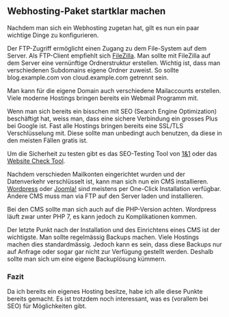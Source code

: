 ## Webhosting-Paket startklar machen
Nachdem man sich ein Webhosting zugetan hat, gilt es nun ein paar wichtige Dinge zu konfigurieren.


Der FTP-Zugriff ermöglicht einen Zugang zu dem File-System auf dem Server. Als FTP-Client empfiehlt sich [FileZilla](https://filezilla-project.org/). Man sollte mit FileZilla auf dem Server eine vernünftige Ordnerstruktur erstellen. Wichtig ist, dass man verschiedenen Subdomains eigene Ordner zuweist. So sollte blog.example.com von cloud.example.com getrennt sein.





Man kann für die eigene Domain auch verschiedene Mailaccounts erstellen. Viele moderne Hostings bringen bereits ein Webmail Programm mit.





Wenn man sich bereits ein bisschen mit SEO (Search Engine Optimization) beschäftigt hat, weiss man, dass eine sichere Verbindung ein grosses Plus bei Google ist. Fast alle Hostings bringen bereits eine SSL/TLS Verschlüsselung mit. Diese sollte man unbedingt auch benutzen, da diese in den meisten Fällen gratis ist.


Um die Sicherheit zu testen gibt es das SEO-Testing Tool von [1&1](https://hosting.1und1.de/google-website-ranking-verbessern) oder das [Website Check Tool](https://hosting.1und1.de/website-check).





Nachdem verschieden Mailkonten eingerichtet wurden und der Datenverkehr verschlüsselt ist, kann man sich nun ein CMS installieren. [Wordpress](https://de.wordpress.com/) oder [Joomla!](https://www.joomla.ch/) sind meistens per One-Click Installation verfügbar. Andere CMS muss man via FTP auf den Server laden und installieren.


Bei den CMS sollte man sich auch auf die PHP-Version achten. Wordpress läuft zwar unter PHP 7, es kann jedoch zu Komplikationen kommen.





Der letzte Punkt nach der Installation und des Einrichtens eines CMS ist der wichtigste. Man sollte regelmässig Backups machen. Viele Hostings machen dies standardmässig. Jedoch kann es sein, dass diese Backups nur auf Anfrage oder sogar gar nicht zur Verfügung gestellt werden. Deshalb sollte man sich um eine eigene Backuplösung kümmern.





### Fazit
Da ich bereits ein eigenes Hosting besitze, habe ich alle diese Punkte bereits gemacht. Es ist trotzdem noch interessant, was es (vorallem bei SEO) für Möglichkeiten gibt.